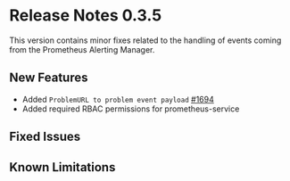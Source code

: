 # Release Notes 0.3.5

This version contains minor fixes related to the handling of events coming from the Prometheus Alerting Manager.

## New Features

- Added `ProblemURL to problem event payload` [#1694](https://github.com/keptn/keptn/issues/1694)
- Added required RBAC permissions for prometheus-service 

## Fixed Issues

## Known Limitations
